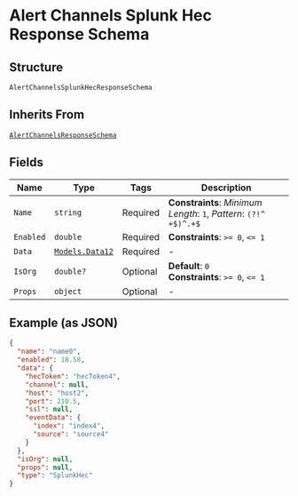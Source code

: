 
# Alert Channels Splunk Hec Response Schema

## Structure

`AlertChannelsSplunkHecResponseSchema`

## Inherits From

[`AlertChannelsResponseSchema`](../../doc/models/alert-channels-response-schema.md)

## Fields

| Name | Type | Tags | Description |
|  --- | --- | --- | --- |
| `Name` | `string` | Required | **Constraints**: *Minimum Length*: `1`, *Pattern*: `(?!^ +$)^.+$` |
| `Enabled` | `double` | Required | **Constraints**: `>= 0`, `<= 1` |
| `Data` | [`Models.Data12`](../../doc/models/data-12.md) | Required | - |
| `IsOrg` | `double?` | Optional | **Default**: `0`<br>**Constraints**: `>= 0`, `<= 1` |
| `Props` | `object` | Optional | - |

## Example (as JSON)

```json
{
  "name": "name0",
  "enabled": 18.58,
  "data": {
    "hecToken": "hecToken4",
    "channel": null,
    "host": "host2",
    "port": 210.5,
    "ssl": null,
    "eventData": {
      "index": "index4",
      "source": "source4"
    }
  },
  "isOrg": null,
  "props": null,
  "type": "SplunkHec"
}
```

